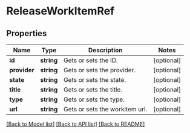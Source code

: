 # ReleaseWorkItemRef

## Properties
Name | Type | Description | Notes
------------ | ------------- | ------------- | -------------
**id** | **string** | Gets or sets the ID. | [optional] 
**provider** | **string** | Gets or sets the provider. | [optional] 
**state** | **string** | Gets or sets the state. | [optional] 
**title** | **string** | Gets or sets the title. | [optional] 
**type** | **string** | Gets or sets the type. | [optional] 
**url** | **string** | Gets or sets the workitem url. | [optional] 

[[Back to Model list]](../README.md#documentation-for-models) [[Back to API list]](../README.md#documentation-for-api-endpoints) [[Back to README]](../README.md)


